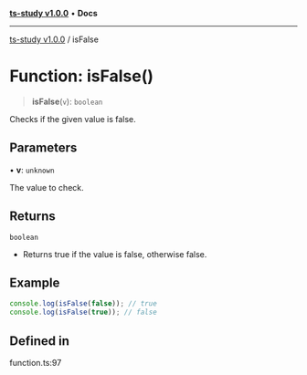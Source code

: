[**ts-study v1.0.0**](../README.md) • **Docs**

***

[ts-study v1.0.0](../README.md) / isFalse

# Function: isFalse()

> **isFalse**(`v`): `boolean`

Checks if the given value is false.

## Parameters

• **v**: `unknown`

The value to check.

## Returns

`boolean`

- Returns true if the value is false, otherwise false.

## Example

```ts
console.log(isFalse(false)); // true
console.log(isFalse(true)); // false
```

## Defined in

function.ts:97
